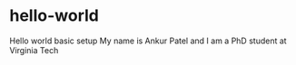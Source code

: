 # hello-world
Hello world basic setup
My name is Ankur Patel and I am a PhD student at Virginia Tech
